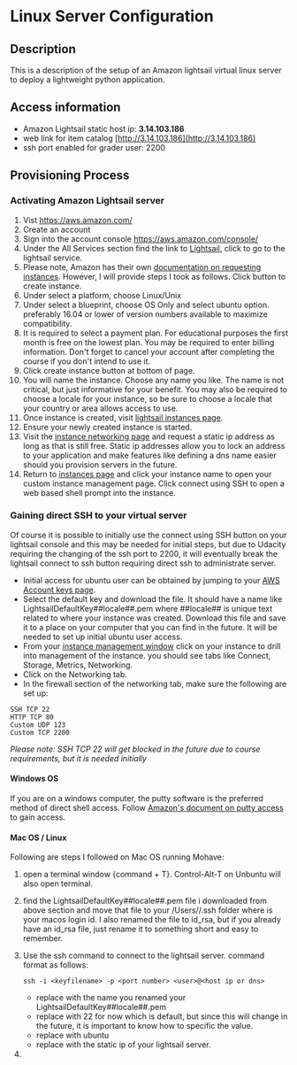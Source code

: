 # Linux Server Configuration

## Description
This is a description of the setup of an Amazon lightsail virtual linux server to deploy a lightweight python application.

## Access information
 - Amazon Lightsail static host ip: **3.14.103.186**
 - web link for item catalog [http://3.14.103.186](http://3.14.103.186)
 - ssh port enabled for grader user:  2200

## Provisioning Process
### Activating Amazon Lightsail server
1. Vist https://aws.amazon.com/
2. Create an account
3. Sign into the account console https://aws.amazon.com/console/
4. Under the All Services section find the link to [Lightsail](https://lightsail.aws.amazon.com/ls/webapp/home/instances), click to go to the lightsail service.
5. Please note, Amazon has their own [documentation on requesting instances](https://lightsail.aws.amazon.com/ls/docs/en/articles/getting-started-with-amazon-lightsail).  However, I will provide steps I took as follows.  Click button to create instance.
6. Under select a platform, choose Linux/Unix
7. Under select a blueprint, choose OS Only and select ubuntu option.  preferably 16.04 or lower of version numbers available to maximize compatibility.
8. It is required to select a payment plan.  For educational purposes the first month is free on the lowest plan.  You may be required to enter billing information.  Don't forget to cancel your account after completing the course if you don't intend to use it.
9. Click create instance button at bottom of page.
10. You will name the instance. Choose any name you like.  The name is not critical, but just informative for your benefit.  You may also be required to choose a locale for your instance, so be sure to choose a locale that your country or area allows access to use.
11. Once instance is created, visit [lightsail instances page](https://lightsail.aws.amazon.com/ls/webapp/home/instances).
12. Ensure your newly created instance is started.
13. Visit the [instance networking page](https://lightsail.aws.amazon.com/ls/webapp/home/networking) and request a static ip address as long as that is still free.  Static ip addresses allow you to lock an address to your application and make features like defining a dns name easier should you provision servers in the future.
14. Return to [instances page](https://lightsail.aws.amazon.com/ls/webapp/home/instances) and click your instance name to open your custom instance management page. Click connect using SSH to open a web based shell prompt into the instance.

### Gaining direct SSH to your virtual server
Of course it is possible to initially use the connect using SSH button on your lightsail console and this may be needed for initial steps, but due to Udacity requiring the changing of the ssh port to 2200, it will eventually break the lightsail connect to ssh button requiring direct ssh to administrate server.
 - Initial access for ubuntu user can be obtained by jumping to your [AWS Account keys page](https://lightsail.aws.amazon.com/ls/webapp/account/keys).
 - Select the default key and download the file.  It should have a name like LightsailDefaultKey##locale##.pem where ##locale## is unique text related to where your instance was created.  Download this file and save it to a place on your computer that you can find in the future.  It will be needed to set up initial ubuntu user access.
 - From your [instance management window](https://lightsail.aws.amazon.com/ls/webapp/home/instances) click on your instance to drill into management of the instance.  you should see tabs like Connect, Storage, Metrics, Networking.
 - Click on the Networking tab.
 - In the firewall section of the networking tab, make sure the following are set up:
```
SSH TCP 22  
HTTP TCP 80
Custom UDP 123
Custom TCP 2200
```
_Please note: SSH TCP 22  will get blocked in the future due to course requirements, but it is needed initially_
#### Windows OS
If you are on a windows computer, the putty software is the preferred method of direct shell access.  Follow [Amazon's document on putty access](https://lightsail.aws.amazon.com/ls/docs/en/articles/lightsail-how-to-set-up-putty-to-connect-using-ssh) to gain access.
#### Mac OS / Linux
Following are steps I followed on Mac OS running Mohave:
1.  open a terminal window {command + T}. Control-Alt-T on Unbuntu will also open terminal.
2.  find the LightsailDefaultKey##locale##.pem file i downloaded from above section and move that file to your /Users/<loginid>/.ssh folder where <loginid> is your macos login id.  I also renamed the file to id_rsa, but if you already have an id_rsa file, just rename it to something short and easy to remember.
3.  Use the ssh command to connect to the lightsail server.  command format as follows:

    ```ssh -i <keyfilename> -p <port number> <user>@<host ip or dns>```

    * replace <keyfilename> with the name you renamed your LightsailDefaultKey##locale##.pem
    * replace <port number> with 22 for now which is default, but since this will change in the future, it is important to know how to specific the value.
    * replace <user> with ubuntu
    * replace <host ip or dns> with the static ip of your lightsail server.
4.
